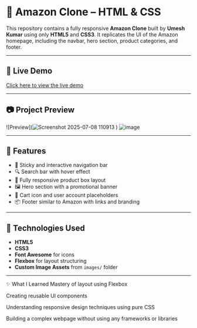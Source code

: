 # 🛒 Amazon Clone – HTML & CSS

This repository contains a fully responsive **Amazon Clone** built by **Umesh Kumar** using only **HTML5** and **CSS3**. It replicates the UI of the Amazon homepage, including the navbar, hero section, product categories, and footer.

---

## 🔗 Live Demo

[Click here to view the live demo](file:///C:/Users/Asus/OneDrive/Desktop/Amazon/index.html)  


---

## 📷 Project Preview

![Preview](![Screenshot 2025-07-08 110913](https://github.com/user-attachments/assets/2a7f30b8-c50a-4503-9df5-b451144b7a38)
)
![image](https://github.com/user-attachments/assets/3a901de9-8d3d-4e80-91a3-399d8cd6bc7d)



---

## 🚀 Features

- 🧭 Sticky and interactive navigation bar  
- 🔍 Search bar with hover effect  
- 🎯 Fully responsive product box layout  
- 🖼️ Hero section with a promotional banner  
- 🛒 Cart icon and user account placeholders  
- 📦 Footer similar to Amazon with links and branding

---

## 🧪 Technologies Used

- **HTML5**
- **CSS3**
- **Font Awesome** for icons
- **Flexbox** for layout structuring
- **Custom Image Assets** from `images/` folder

---
✨ What I Learned
Mastery of layout using Flexbox

Creating reusable UI components

Understanding responsive design techniques using pure CSS

Building a complex webpage without using any frameworks or libraries
